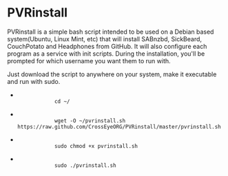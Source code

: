 PVRinstall
==========

PVRinstall is a simple bash script intended to be used on a Debian based system(Ubuntu, Linux Mint, etc) that will install
SABnzbd, SickBeard, CouchPotato and Headphones from GitHub. It will also configure each
program as a service with init scripts. During the installation, you'll be prompted for
which username you want them to run with.

Just download the script to anywhere on your system, make it executable and run with sudo.
<ul>
	<li>
		<code>
			cd ~/
		</code>
	</li>
	<li>
		<code>
			wget -O ~/pvrinstall.sh https://raw.github.com/CrossEyeORG/PVRinstall/master/pvrinstall.sh
		</code>
	</li>
	<li>
		<code>
			sudo chmod +x pvrinstall.sh
		</code>
	</li>
	<li>
		<code>
			sudo ./pvrinstall.sh
		</code>
	</li>
</ul>

